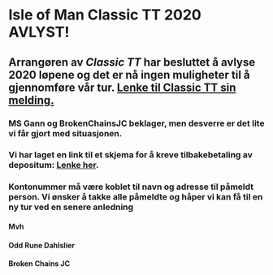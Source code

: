 # Isle of Man Classic TT 2020 AVLYST!

## Arrangøren av _Classic TT_ har besluttet å avlyse 2020 løpene og det er nå ingen muligheter til å gjennomføre vår tur. [Lenke til Classic TT sin melding.](https://www.iomttraces.com/classic/)

### MS Gann og BrokenChainsJC beklager, men desverre er det lite vi får gjort med situasjonen.

### Vi har laget en link til et skjema for å kreve tilbakebetaling av depositum: [Lenke her](https://www.gann.no/cruise/depositum-tilbakebetaling-isle-of-man-2020). 

### Kontonummer må være koblet til navn og adresse til påmeldt person. Vi ønsker å takke alle påmeldte og håper vi kan få til en ny tur ved en senere anledning

#### Mvh
#### Odd Rune Dahlslier
#### Broken Chains JC
